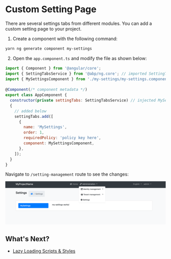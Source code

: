 # Custom Setting Page

There are several settings tabs from different modules. You can add a custom setting page to your project.

1. Create a component with the following command:

```bash
yarn ng generate component my-settings
```

2. Open the `app.component.ts` and modify the file as shown below:

```js
import { Component } from '@angular/core';
import { SettingTabsService } from '@abp/ng.core'; // imported SettingTabsService
import { MySettingsComponent } from './my-settings/my-settings.component'; // imported MySettingsComponent

@Component(/* component metadata */)
export class AppComponent {
  constructor(private settingTabs: SettingTabsService) // injected MySettingsComponent
  {
    // added below
    settingTabs.add([
      {
        name: 'MySettings',
        order: 1,
        requiredPolicy: 'policy key here',
        component: MySettingsComponent,
      },
    ]);
  }
}
```

Navigate to `/setting-management` route to see the changes:

![Custom Settings Tab](./images/custom-settings.png)

## What's Next?

- [Lazy Loading Scripts & Styles](./Lazy-Load-Service.md)
